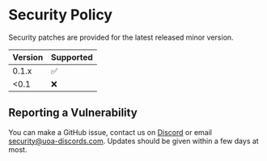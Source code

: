 # Security Policy

Security patches are provided for the latest released minor version.

| Version | Supported          |
| ------- | ------------------ |
| 0.1.x   | :white_check_mark: |
| <0.1    | :x:                |

## Reporting a Vulnerability

You can make a GitHub issue, contact us on [Discord](https://discord.gg/VDAr7fEbs9) or email security@uoa-discords.com. Updates should be given within a few days at most.
